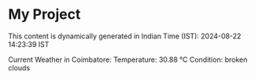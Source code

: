 # My Project

This content is dynamically generated in Indian Time (IST): 2024-08-22 14:23:39 IST


Current Weather in Coimbatore:
Temperature: 30.88 °C
Condition: broken clouds
